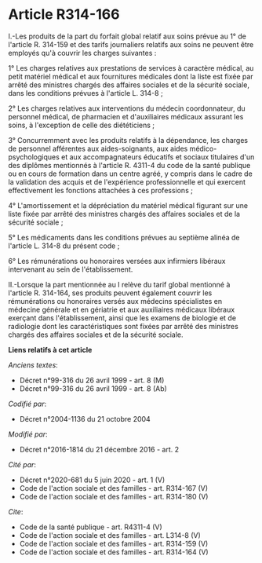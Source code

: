 # Article R314-166

I.-Les produits de la part du forfait global relatif aux soins prévue au 1° de l'article R. 314-159 et des tarifs journaliers
relatifs aux soins ne peuvent être employés qu'à couvrir les charges suivantes : 

1° Les charges relatives aux prestations de services à caractère médical, au petit matériel médical et aux fournitures
médicales dont la liste est fixée par arrêté des ministres chargés des affaires sociales et de la sécurité sociale, dans les
conditions prévues à l'article L. 314-8 ; 

2° Les charges relatives aux interventions du médecin coordonnateur, du personnel médical, de pharmacien et d'auxiliaires
médicaux assurant les soins, à l'exception de celle des diététiciens ; 

3° Concurremment avec les produits relatifs à la dépendance, les charges de personnel afférentes aux aides-soignants, aux
aides médico-psychologiques et aux accompagnateurs éducatifs et sociaux titulaires d'un des diplômes mentionnés à l'article
R. 4311-4 du code de la santé publique ou en cours de formation dans un centre agréé, y compris dans le cadre de la
validation des acquis et de l'expérience professionnelle et qui exercent effectivement les fonctions attachées à ces
professions ; 

4° L'amortissement et la dépréciation du matériel médical figurant sur une liste fixée par arrêté des ministres chargés des
affaires sociales et de la sécurité sociale ; 

5° Les médicaments dans les conditions prévues au septième alinéa de l'article L. 314-8 du présent code ; 

6° Les rémunérations ou honoraires versées aux infirmiers libéraux intervenant au sein de l'établissement. 

II.-Lorsque la part mentionnée au I relève du tarif global mentionné à l'article R. 314-164, ses produits peuvent également
couvrir les rémunérations ou honoraires versés aux médecins spécialistes en médecine générale et en gériatrie et aux
auxiliaires médicaux libéraux exerçant dans l'établissement, ainsi que les examens de biologie et de radiologie dont les
caractéristiques sont fixées par arrêté des ministres chargés des affaires sociales et de la sécurité sociale.

**Liens relatifs à cet article**

_Anciens textes_:

  - Décret n°99-316 du 26 avril 1999 - art. 8 (M)
  - Décret n°99-316 du 26 avril 1999 - art. 8 (Ab)

_Codifié par_:

  - Décret n°2004-1136 du 21 octobre 2004

_Modifié par_:

  - Décret n°2016-1814 du 21 décembre 2016 - art. 2

_Cité par_:

  - Décret n°2020-681 du 5 juin 2020 - art. 1 (V)
  - Code de l'action sociale et des familles - art. R314-167 (V)
  - Code de l'action sociale et des familles - art. R314-180 (V)

_Cite_:

  - Code de la santé publique - art. R4311-4 (V)
  - Code de l'action sociale et des familles - art. L314-8 (V)
  - Code de l'action sociale et des familles - art. R314-159 (V)
  - Code de l'action sociale et des familles - art. R314-164 (V)
